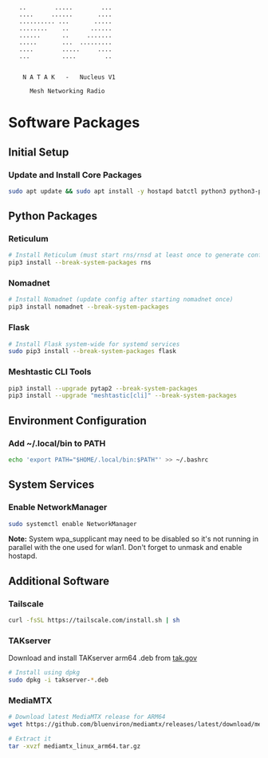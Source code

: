 
       ..        .....        ...       
       ....     ......       ....      
       .......... ...       .....       
       ........    ..      ......       
       ......      ..     .......       
       .....       ...  .........       
       ....        .....     ....      
       ...         ....        ..   

 
        N A T A K   -   Nucleus V1         
                                          
          Mesh Networking Radio           



# Software Packages

## Initial Setup

### Update and Install Core Packages

```bash
sudo apt update && sudo apt install -y hostapd batctl python3 python3-pip aircrack-ng iperf3 ufw
```

## Python Packages

### Reticulum

```bash
# Install Reticulum (must start rns/rnsd at least once to generate config)
pip3 install --break-system-packages rns
```

### Nomadnet

```bash
# Install Nomadnet (update config after starting nomadnet once)
pip3 install nomadnet --break-system-packages
```

### Flask

```bash
# Install Flask system-wide for systemd services
sudo pip3 install --break-system-packages flask
```

### Meshtastic CLI Tools

```bash
pip3 install --upgrade pytap2 --break-system-packages
pip3 install --upgrade "meshtastic[cli]" --break-system-packages
```

## Environment Configuration

### Add ~/.local/bin to PATH

```bash
echo 'export PATH="$HOME/.local/bin:$PATH"' >> ~/.bashrc
```

## System Services

### Enable NetworkManager

```bash
sudo systemctl enable NetworkManager
```

**Note:** System wpa_supplicant may need to be disabled so it's not running in parallel with the one used for wlan1. Don't forget to unmask and enable hostapd.

## Additional Software

### Tailscale
```bash
curl -fsSL https://tailscale.com/install.sh | sh
```
### TAKserver

Download and install TAKserver arm64 .deb from [tak.gov](https://tak.gov)

```bash
# Install using dpkg
sudo dpkg -i takserver-*.deb
```

### MediaMTX

```bash
# Download latest MediaMTX release for ARM64
wget https://github.com/bluenviron/mediamtx/releases/latest/download/mediamtx_linux_arm64.tar.gz

# Extract it
tar -xvzf mediamtx_linux_arm64.tar.gz
